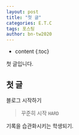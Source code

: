 ```yaml
---
layout: post
title: "첫 글"
categories: E.T.C
tags: 포스팅
author: bn-tw2020
---
```


* content
  {:toc}

첫 글입니다.

## 첫 글

블로그 시작하기

> 꾸준히 시작 `HARD`

기록을 습관화시키는 학생되기.
